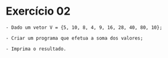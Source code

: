 # Exercício 02

    - Dado um vetor V = {5, 10, 8, 4, 9, 16, 28, 40, 80, 10};
    
    - Criar um programa que efetua a soma dos valores;
    
    - Imprima o resultado.